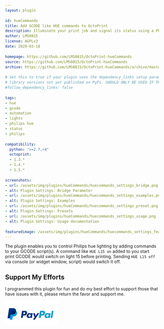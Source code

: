 ```yaml
---
layout: plugin

id: hueCommands
title: Add GCODE like HUE commands to OctoPrint
description: Illuminate your print job and signal its status using a Philips Hue light. Enter a GCODE equivalent anywhere you want.
author: LMS0815
license: AGPLv3
date: 2020-03-18

homepage: https://github.com/LMS0815/OctoPrint-hueCommands
source: https://github.com/LMS0815/OctoPrint-hueCommands
archive: https://github.com/LMS0815/OctoPrint-hueCommands/archive/master/OctoPrint-hueCommands.zip

# Set this to true if your plugin uses the dependency_links setup parameter to include
# library versions not yet published on PyPi. SHOULD ONLY BE USED IF THERE IS NO OTHER OPTION!
#follow_dependency_links: false

tags:
- hue
- gcode
- automation
- lights
- philips hue
- status
- philips

compatibility:
  python: ">=2.7,<4"
  octoprint:
  - 1.3.*
  - 1.4.*
  - 1.5.*

screenshots:
- url: /assets/img/plugins/hueCommands/huecommands_settings_bridge.png
- alt: Plugin Settings: Bridge Parameter
- url: /assets/img/plugins/hueCommands/huecommands_settings_examples.png
- alt: Plugin Settings: Examples
- url: /assets/img/plugins/hueCommands/huecommands_settings_preset.png
- alt: Plugin Settings: Presets
- url: /assets/img/plugins/hueCommands/huecommands_settings_usage.png
- alt: Plugin Settings: Usage documentation

featuredimage: /assets/img/plugins/hueCommands/huecommands_settings_feature.png
---
```


The plugin enables you to control Philips hue lighting by adding commands to your GCODE script(s). 
A command like `HUE L15 on` added to you start print GCODE would switch on light 15 before printing.
Sending `HUE L15 off` via console (or widget window, script) would switch it off.

## Support My Efforts
I programmed this plugin for fun and do my best effort to support those that have issues with it, please return the favor and support me.

[![paypal](/assets/img/plugins/hueCommands/PayPal_Logo.jpg)](https://paypal.me/stonehome/5 "PayPal.me")

